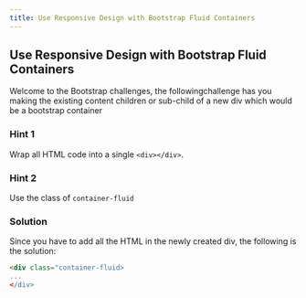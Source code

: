 ```yaml
---
title: Use Responsive Design with Bootstrap Fluid Containers
---
```

## Use Responsive Design with Bootstrap Fluid Containers

Welcome to the Bootstrap challenges, the followingchallenge has you making the existing content children or sub-child of a new div which would be a bootstrap container

### Hint 1

Wrap all HTML code into a single ``` <div></div> ```.

### Hint 2

Use the class of ``` container-fluid ```

### Solution

Since you have to add all the HTML in the newly created div, the following is the solution:

```html
<div class="container-fluid>
...
</div>
```
